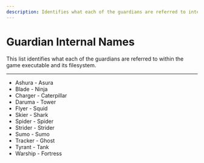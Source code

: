 ```yaml
---
description: Identifies what each of the guardians are referred to internally.
---
```


# Guardian Internal Names

This list identifies what each of the guardians are referred to within the game executable and its filesystem.

---
- Ashura - Asura
- Blade - Ninja
- Charger - Caterpillar
- Daruma - Tower
- Flyer - Squid
- Skier - Shark
- Spider - Spider
- Strider - Strider
- Sumo - Sumo
- Tracker - Ghost
- Tyrant - Tank
- Warship - Fortress